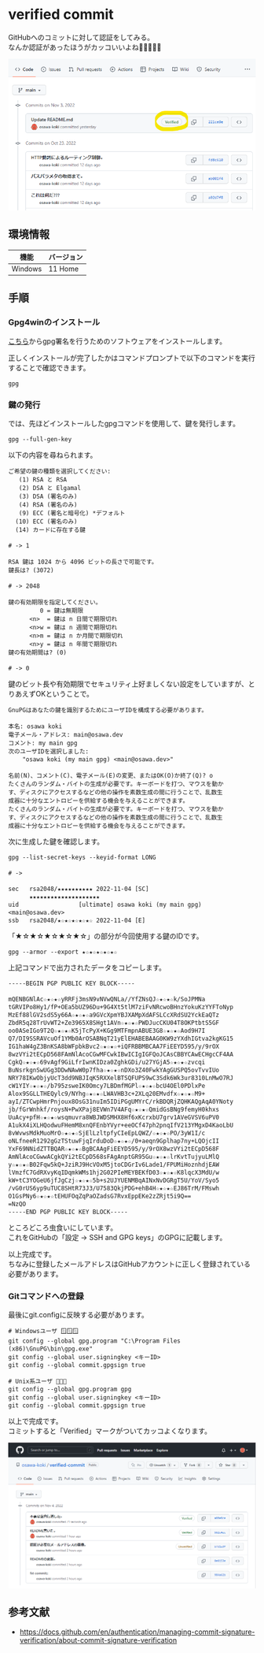 # verified commit

<!-- Gitコミットに署名をして、正当性を証明する♪ -->

GitHubへのコミットに対して認証をしてみる。  
なんか認証があったほうがカッコいいよね🥺🥺🥺🥺🥺  

![Verified](dev/img/verified.png)  

## 環境情報

| 機能 | バージョン |
| ---- | ---- |
| Windows | 11 Home |

## 手順

### Gpg4winのインストール

[こちら](https://gpg4win.org/get-gpg4win.html)からgpg署名を行うためのソフトウェアをインストールします。  

正しくインストールが完了したかはコマンドプロンプトで以下のコマンドを実行することで確認できます。  

```shell
gpg
```

### 鍵の発行

では、先ほどインストールしたgpgコマンドを使用して、鍵を発行します。  

```shell
gpg --full-gen-key
```

以下の内容を尋ねられます。  

```shell
ご希望の鍵の種類を選択してください:
   (1) RSA と RSA
   (2) DSA と Elgamal
   (3) DSA (署名のみ)
   (4) RSA (署名のみ)
   (9) ECC (署名と暗号化) *デフォルト
  (10) ECC (署名のみ)
  (14) カードに存在する鍵

# -> 1

RSA 鍵は 1024 から 4096 ビットの長さで可能です。
鍵長は? (3072)

# -> 2048

鍵の有効期限を指定してください。
         0 = 鍵は無期限
      <n>  = 鍵は n 日間で期限切れ
      <n>w = 鍵は n 週間で期限切れ
      <n>m = 鍵は n か月間で期限切れ
      <n>y = 鍵は n 年間で期限切れ
鍵の有効期間は? (0)

# -> 0
```

鍵のビット長や有効期限でセキュリティ上好ましくない設定をしていますが、とりあえずOKということで。  

```shell
GnuPGはあなたの鍵を識別するためにユーザIDを構成する必要があります。

本名: osawa koki
電子メール・アドレス: main@osawa.dev
コメント: my main gpg
次のユーザIDを選択しました:
    "osawa koki (my main gpg) <main@osawa.dev>"

名前(N)、コメント(C)、電子メール(E)の変更、またはOK(O)か終了(Q)? o
たくさんのランダム・バイトの生成が必要です。キーボードを打つ、マウスを動か
す、ディスクにアクセスするなどの他の操作を素数生成の間に行うことで、乱数生
成器に十分なエントロピーを供給する機会を与えることができます。
たくさんのランダム・バイトの生成が必要です。キーボードを打つ、マウスを動か
す、ディスクにアクセスするなどの他の操作を素数生成の間に行うことで、乱数生
成器に十分なエントロピーを供給する機会を与えることができます。
```

次に生成した鍵を確認します。

```shell
gpg --list-secret-keys --keyid-format LONG

# ->

sec   rsa2048/★★★★★★★★★★ 2022-11-04 [SC]
      ★★★★★★★★★★★★★★★★★★★★
uid                 [ultimate] osawa koki (my main gpg) <main@osawa.dev>
ssb   rsa2048/★☆★☆★☆★☆★☆ 2022-11-04 [E]
```

「★☆★☆★☆★☆★☆」の部分が今回使用する鍵のIDです。  

```shell
gpg --armor --export ★☆★☆★☆★☆★☆
```

上記コマンドで出力されたデータをコピーします。

```shell
-----BEGIN PGP PUBLIC KEY BLOCK-----

mQENBGNlAc☆★☆★☆yRRFj3msN9vNVwQNLa//YfZNsQJ☆★☆★☆k/SoJPMNa
tGRVIPo8Hy1/fP+OEa5bUZ96Du+9G4Xt5tlM7ziFvNRcwoBHnzYokuKzYYFToNyp
MzEf88lGV2sdS5y66A☆★☆★☆a9GVcXpmYBJXAMpXdAFSLCcXRdSU2YckEaQTz
ZbdR5q28TrUvWT2+Ze3965X8SHgt1AVn☆★☆★☆PWDJucCKU04T8OKPtbtS5GF
oo0ASeIGo9T2Q☆★☆★☆K5jTcPyX+KGg9MTFmpnABUE3G8☆★☆★☆Aod9H7I
Q7/DI9SSRAVcuOf1YMb0ArOSABNqT21yElEHABEBAAG0KW9zYXdhIGtva2kgKG15
IG1haW4gZ3BnKSA8bWFpbkBvc2☆★☆★☆+iQFRBBMBCAA7FiEEYD595/y/9rOX
8wzVYi2tECpD568FAmNlAcoCGwMFCwkIBwICIgIGFQoJCAsCBBYCAwECHgcCF4AA
CgkQ☆★☆★☆69vAgf9GiLfrIwnKIDza0ZghkGDi/u27YGjA5☆★☆★☆zvcqi
BuNsrkgnSwUGg3DDwNAwW0p7fha☆★☆★☆nDXo3Z40FwkYAgGUSPQ5ovTvvIUo
NRY78IKwObjyUcT3dd9NBJIqK5RXXelBTSQFUPS9wC3Sdk6Wk3ur8310LnMwO7RJ
cW1YIY☆★☆★☆/b795zsweIK0Omcy7LBDmfMGPl☆★☆★☆bcU4OEl0PDlxPe
Alox9SGLLTHEQylc9/NYhg☆★☆★☆LWAVHB3c+2XLq20EMvdfx☆★☆★☆M9+
ayI/ZTCwpHmrPnjoux8OsG31nuIm5IDiPGgUMYrC/rkBDQRjZQHKAQgAqA0YNoty
jb/fGrWnhkf/roysN+PwXPaj8EVWn7V4AFq☆★☆★☆QmidGsBNg9femyH0khxs
UuAcy+pfH☆★☆★☆wsqmuvra8WBJWDSMHX8Hf6xKcrxbU7grv1AVeGVSV6uPV0
A1ukX4iXLHQodwuFHemM8xnQFEnbYVyr+eeOCf47ph2pnqIfV213YMgxD4KaoLbU
8vWvwsMdkMuoMrO☆★☆★☆SjElLzltpfyCIeEpLQWZ/☆★☆★☆PO/3yW1I/c
oNLfneeR1292gGzTStuwFjqIrduDoD☆★☆★☆/0+aeqn9Gplhap7ny+LQOjcII
YxF69NNidZTTBQAR☆★☆★☆BgBCAAgFiEEYD595/y/9rOX8wzVYi2tECpD568F
AmNlAcoCGwwACgkQYi2tECpD568sFAgAnptGR95Gu☆★☆★☆lrKvtTujyuLMlQ
y☆★☆★☆B02Fqw5kQ+JziRJ9HcVOxM5jtoCDGrIv6Lade1/FPUMiHoznhdjEAW
lVmzfC7GdRXvyKqIDqmkWMs1hj2G02PIeMEYBEKfD03☆★☆★☆K8lqcX3MdU/w
kW+tC3YOGeU6jfJgCzj☆★☆★☆5b+s2UJYUENMBqAINxNvDGRgT5U/YoV/Syo5
/vG0rUS6yp9uTUC8SHtR73J3/U7583QkjPDG+ehB4H☆★☆★☆EJ86TrM/FMswh
O1GsPNy6☆★☆★☆tEHUFOqZqPaOZadsG7RvxEppEKe2zZRjt5i9Q==
=NzQO
-----END PGP PUBLIC KEY BLOCK-----
```

ところどころ虫食いにしています。  
これをGitHubの「設定 -&gt; SSH and GPG keys」のGPGに記載します。  

以上完成です。  
ちなみに登録したメールアドレスはGitHubアカウントに正しく登録されている必要があります。  

### Gitコマンドへの登録

最後にgit.configに反映する必要があります。  

```shell
# Windowsユーザ 🪟🪟🪟
git config --global gpg.program "C:\Program Files (x86)\GnuPG\bin\gpg.exe"
git config --global user.signingkey <キーID>
git config --global commit.gpgsign true

# Unix系ユーザ 🍎🍎🍎
git config --global gpg.program gpg
git config --global user.signingkey <キーID>
git config --global commit.gpgsign true
```

以上で完成です。  
コミットすると「Verified」マークがついてカッコよくなります。  

![実行結果](dev/img/fruits.png)  

## 参考文献

- <https://docs.github.com/en/authentication/managing-commit-signature-verification/about-commit-signature-verification>
